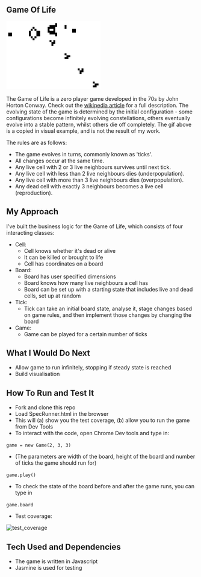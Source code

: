 ## Game Of Life

![game_of_life_example](./public/images/Gospers_glider_gun.gif)

The Game of Life is a zero player game developed in the 70s by John Horton Conway. Check out the [wikipedia article](https://en.wikipedia.org/wiki/Conway%27s_Game_of_Life) for a full description. The evolving state of the game is determined by the initial configuration - some configurations become infinitely evolving constellations, others eventually evolve into a stable pattern, whilst others die off completely. The gif above is a copied in visual example, and is not the result of my work.

The rules are as follows:

- The game evolves in turns, commonly known as 'ticks'.
- All changes occur at the same time.
- Any live cell with 2 or 3 live neighbours survives until next tick.
- Any live cell with less than 2 live neighbours dies (underpopulation).
- Any live cell with more than 3 live neighbours dies (overpopulation).
- Any dead cell with exactly 3 neighbours becomes a live cell (reproduction).

## My Approach

I've built the business logic for the Game of Life, which consists of four interacting classes:
- Cell:
  - Cell knows whether it's dead or alive
  - It can be killed or brought to life
  - Cell has coordinates on a board
- Board:
  - Board has user specified dimensions
  - Board knows how many live neighbours a cell has
  - Board can be set up with a starting state that includes live and dead cells, set up at random
- Tick:
  - Tick can take an initial board state, analyse it, stage changes based on game rules, and then implement those changes by changing the board
- Game:
  - Game can be played for a certain number of ticks

## What I Would Do Next

- Allow game to run infinitely, stopping if steady state is reached
- Build visualisation

## How To Run and Test It

- Fork and clone this repo
- Load SpecRunner.html in the browser
- This will (a) show you the test coverage, (b) allow you to run the game from Dev Tools
- To interact with the code, open Chrome Dev tools and type in:

```game = new Game(2, 3, 3)```

- (The parameters are width of the board, height of the board and number of ticks the game should run for)

```game.play() ```

- To check the state of the board before and after the game runs, you can type in

```game.board```

- Test coverage:

![test_coverage](./public/images/test_coverage.png)

## Tech Used and Dependencies

- The game is written in Javascript
- Jasmine is used for testing
